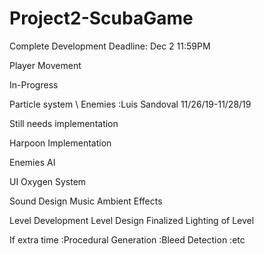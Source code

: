 # Project2-ScubaGame

Complete Development Deadline: Dec 2 11:59PM
  
  Player Movement

In-Progress

  Particle system \ Enemies :Luis Sandoval 11/26/19-11/28/19

Still needs implementation
 
  Harpoon Implementation
  
  Enemies AI
 
  UI
    Oxygen System
  
  Sound Design
    Music
    Ambient Effects
    
  
  Level Development
    Level Design Finalized
    Lighting of Level
    
 
If extra time 
  :Procedural Generation
  :Bleed Detection
  :etc
 
